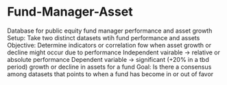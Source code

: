 # Fund-Manager-Asset
Database for public equity fund manager performance and asset growth
Setup: Take two distinct datasets wtih fund performance and assets
Objective: Determine indicators or correlation fow when asset growth or decline might occur due to performance
Independent vairable -> relative or absolute performance
Dependent variable -> significant (+20% in a tbd period) growth or decline in assets for a fund
Goal: Is there a consensus among datasets that points to when a fund has become in or out of favor

